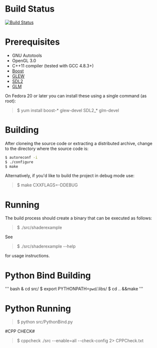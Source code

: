 # Build Status #
[![Build Status](https://travis-ci.org/Gunn3r1995/glex.svg?branch=master)](https://travis-ci.org/Gunn3r1995/glex)

# Prerequisites #

* GNU Autotools
* OpenGL 3.0
* C++11 compiler (tested with GCC 4.8.3+)
* [Boost](http://www.boost.org/)
* [GLEW](http://glew.sourceforge.net/)
* [SDL2](https://www.libsdl.org/)
* [GLM](http://glm.g-truc.net/)

On Fedora 20 or later you can install these using a single command (as root):

> $ yum install boost-* glew-devel SDL2_* glm-devel

# Building #

After cloneing the source code or extracting a distributed archive, change to the
directory where the source code is:

``` bash
$ autoreconf -i
$ ./configure
$ make
```
Alternatively, if you'd like to build the project in debug mode use:

> $ make CXXFLAGS=-DDEBUG

# Running #

The build process should create a binary that can be executed as follows:

> $ ./src/shaderexample

See

> $ ./src/shaderexample --help

for usage instructions.

# Python Bind Building #

''' bash
& cd src/
$ export PYTHONPATH=`pwd`/.libs/
$ cd .. &&make
'''

# Python Running #

> $ python src/PythonBind.py

#CPP CHECK#

> $  cppcheck ./src --enable=all --check-config  2> CPPCheck.txt

